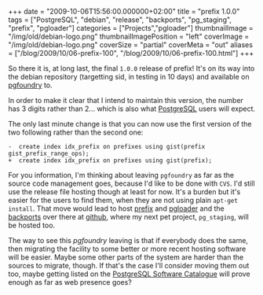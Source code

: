 +++
date = "2009-10-06T15:56:00.000000+02:00"
title = "prefix 1.0.0"
tags = ["PostgreSQL", "debian", "release", "backports", "pg_staging", "prefix", "pgloader"]
categories = ["Projects","pgloader"]
thumbnailImage = "/img/old/debian-logo.png"
thumbnailImagePosition = "left"
coverImage = "/img/old/debian-logo.png"
coverSize = "partial"
coverMeta = "out"
aliases = ["/blog/2009/10/06-prefix-100",
           "/blog/2009/10/06-prefix-100.html"]
+++

So there it is, at long last, the final 
`1.0.0` release of prefix! It's on its
way into the debian repository (targetting sid, in testing in 10 days) and
available on 
[pgfoundry](http://pgfoundry.org/frs/?group_id=1000352) to.

In order to make it clear that I intend to maintain this version, the number
has 3 digits rather than 2... which is also what 
[PostgreSQL](http://www.postgresql.org/support/versioning) users will
expect.

The only last minute change is that you can now use the first version of the
two following rather than the second one:

~~~
-  create index idx_prefix on prefixes using gist(prefix gist_prefix_range_ops);
+  create index idx_prefix on prefixes using gist(prefix);
~~~


For you information, I'm thinking about leaving 
`pgfoundry` as far as the
source code management goes, because I'd like to be done with 
`CVS`. I'd still
use the release file hosting though at least for now. It's a burden but it's
easier for the users to find them, when they are not using plain 
`apt-get
install`. That move would lead to host 
[prefix](http://pgfoundry.org/projects/prefix/) and 
[pgloader](http://pgfoundry.org/projects/pgloader) and the 
[backports](http://cvs.pgfoundry.org/cgi-bin/cvsweb.cgi/backports/)
over there at 
[github](http://github.com/dimitri), where my next pet project, 
`pg_staging`, will be hosted
too.

The way to see this 
*pgfoundry* leaving is that if everybody does the same,
then migrating the facility to some better or more recent hosting software
will be easier. Maybe some other parts of the system are harder than the
sources to migrate, though. If that's the case I'll consider moving them out
too, maybe getting listed on the 
[PostgreSQL Software Catalogue](http://www.postgresql.org/download/product-categories) will prove
enough as far as web presence goes?

